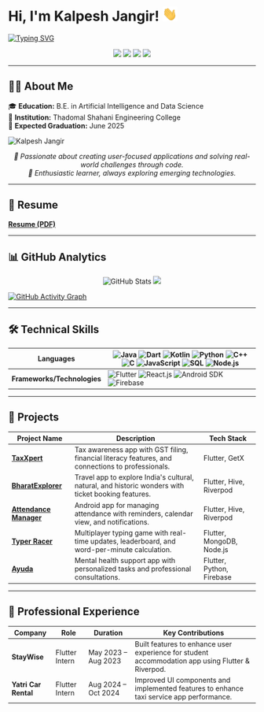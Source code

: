 # Hi, I'm Kalpesh Jangir! <img src="https://raw.githubusercontent.com/ABSphreak/ABSphreak/master/gifs/Hi.gif" width="30px">

[![Typing SVG](https://readme-typing-svg.herokuapp.com?font=Fira+Code&pause=1000&width=435&lines=🚀+Flutter+Developer;📱+App+Innovator;💻+Problem+Solver)](https://git.io/typing-svg)

<p align="center">
  <a href="mailto:kalpeshjangirrukk@gmail.com"><img src="https://img.shields.io/badge/Gmail-D14836?style=for-the-badge&logo=gmail&logoColor=white" /></a>
  <a href="https://www.linkedin.com/in/kalpesh-jangir-62464a24a/"><img src="https://img.shields.io/badge/LinkedIn-0077B5?style=for-the-badge&logo=linkedin&logoColor=white" /></a>
  <a href="https://leetcode.com/21lunagok/"><img src="https://img.shields.io/badge/LeetCode-FFA116?style=for-the-badge&logo=LeetCode&logoColor=black" /></a>
  <a href="https://codeforces.com/profile/KalpeshJ"><img src="https://img.shields.io/badge/Codeforces-445f9d?style=for-the-badge&logo=Codeforces&logoColor=white" /></a>
</p>

---

## 👨‍💻 About Me

🎓 **Education:** B.E. in Artificial Intelligence and Data Science  
🏫 **Institution:** Thadomal Shahani Engineering College   
🎯 **Expected Graduation:** June 2025
<p align="left"> 
  <img src="https://komarev.com/ghpvc/?username=KalpeshJangir23&color=orange&style=flat-square" alt="Kalpesh Jangir" /> 
</p>

<p align="center">
  <em>🌟 Passionate about creating user-focused applications and solving real-world challenges through code.</em><br>
  <em>🧠 Enthusiastic learner, always exploring emerging technologies.</em>
</p>


---

## 📄 Resume

[**Resume (PDF)**](https://drive.google.com/file/d/1Ziucw4mZOcxGPHxDj2BcsFbUmgqgQH82/view?usp=sharing)

---

## 📊 GitHub Analytics

<p align="center">
  <img height="180em" src="https://github-readme-stats.vercel.app/api?username=KalpeshJangir23&show_icons=true&theme=radical" alt="GitHub Stats" />
  <img height="180em" src="http://github-profile-summary-cards.vercel.app/api/cards/most-commit-language?username=KalpeshJangir23&theme=radical&show_icons=true"/>
  
</p>

[![GitHub Activity Graph](https://github-readme-activity-graph.vercel.app/graph?username=KalpeshJangir23&bg_color=0d1117&color=00fffc&line=00fffc&point=ffffff&area=true&hide_border=true)](https://github.com/ashutosh00710/github-readme-activity-graph)

---

## 🛠️ Technical Skills

| **Languages** | ![Java](https://img.shields.io/badge/Java-007396?style=for-the-badge&logo=java&logoColor=white) ![Dart](https://img.shields.io/badge/Dart-0175C2?style=for-the-badge&logo=dart&logoColor=white) ![Kotlin](https://img.shields.io/badge/Kotlin-7F52FF?style=for-the-badge&logo=kotlin&logoColor=white) ![Python](https://img.shields.io/badge/Python-3776AB?style=for-the-badge&logo=python&logoColor=white) ![C++](https://img.shields.io/badge/C++-00599C?style=for-the-badge&logo=cplusplus&logoColor=white) ![C](https://img.shields.io/badge/C-A8B9CC?style=for-the-badge&logo=c&logoColor=white) ![JavaScript](https://img.shields.io/badge/JavaScript-F7DF1E?style=for-the-badge&logo=javascript&logoColor=black) ![SQL](https://img.shields.io/badge/SQL-003B57?style=for-the-badge&logo=microsoft-sql-server&logoColor=white) ![Node.js](https://img.shields.io/badge/Node.js-339933?style=for-the-badge&logo=node.js&logoColor=white) |
|---------------|----------------------------------------------------------------------------------------------------------------------------------------------------------------------------------|
| **Frameworks/Technologies** | ![Flutter](https://img.shields.io/badge/Flutter-02569B?style=for-the-badge&logo=flutter&logoColor=white) ![React.js](https://img.shields.io/badge/React-61DAFB?style=for-the-badge&logo=react&logoColor=black) ![Android SDK](https://img.shields.io/badge/Android%20SDK-3DDC84?style=for-the-badge&logo=android&logoColor=white) ![Firebase](https://img.shields.io/badge/Firebase-FFCA28?style=for-the-badge&logo=firebase&logoColor=black) |

---

## 📌 Projects

| Project Name                                                                                     | Description                                                                                           | Tech Stack               |
|--------------------------------------------------------------------------------------------------|-------------------------------------------------------------------------------------------------------|--------------------------|
| [**TaxXpert**](https://github.com/KalpeshJangir23/TaXpert)                                       | Tax awareness app with GST filing, financial literacy features, and connections to professionals.     | Flutter, GetX           |
| [**BharatExplorer**](https://github.com/KalpeshJangir23/BharatExplorer)                          | Travel app to explore India's cultural, natural, and historic wonders with ticket booking features.   | Flutter, Hive, Riverpod |
| [**Attendance Manager**](https://github.com/KalpeshJangir23/Attend_Manager)                     | Android app for managing attendance with reminders, calendar view, and notifications.                | Flutter, Hive, Riverpod |
| [**Typer Racer**](https://github.com/KalpeshJangir23/Typer-racer)                                | Multiplayer typing game with real-time updates, leaderboard, and word-per-minute calculation.         | Flutter, MongoDB, Node.js |
| [**Ayuda**](https://github.com/KalpeshJangir23/Rubix-23-28-the_iterators)                       | Mental health support app with personalized tasks and professional consultations.                    | Flutter, Python, Firebase |

---

## 💼 Professional Experience

| **Company**                     | **Role**              | **Duration**               | **Key Contributions**                                                                                                           |
|----------------------------------|-----------------------|----------------------------|-------------------------------------------------------------------------------------------------------------------------------|
| **StayWise**                    | Flutter Intern       | May 2023 – Aug 2023        | Built features to enhance user experience for student accommodation app using Flutter & Riverpod.                              |
| **Yatri Car Rental**            | Flutter Intern       | Aug 2024 – Oct 2024        | Improved UI components and implemented features to enhance taxi service app performance.                                       |
